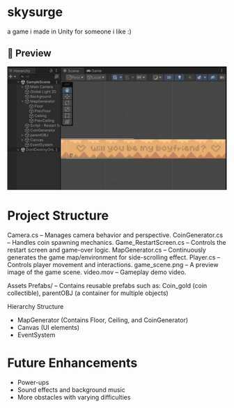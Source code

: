 # skysurge
a game i made in Unity for someone i like :)

## 📸 Preview  
![Game Scene](game_scene.png)

# Project Structure
Camera.cs – Manages camera behavior and perspective.
CoinGenerator.cs – Handles coin spawning mechanics.
Game_RestartScreen.cs – Controls the restart screen and game-over logic.
MapGenerator.cs – Continuously generates the game map/environment for side-scrolling effect.
Player.cs – Controls player movement and interactions.
game_scene.png – A preview image of the game scene.
video.mov – Gameplay demo video.

Assets
Prefabs/ – Contains reusable prefabs such as: Coin_gold (coin collectible), parentOBJ (a container for multiple objects)

Hierarchy Structure
- MapGenerator (Contains Floor, Ceiling, and CoinGenerator)
- Canvas (UI elements)
- EventSystem

# Future Enhancements
- Power-ups
- Sound effects and background music
- More obstacles with varying difficulties


